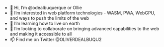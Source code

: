 - 👋 Hi, I’m @odealbuquerque or Ollie
- 👀 I’m interested in web platform technologies - WASM, PWA, WebGPU, and ways to push the limits of the web
- 🌱 I’m learning how to live on earth
- 💞️ I’m looking to collaborate on bringing advanced capabilities to the web and making it accessible to all
- 📫 Find me on Twitter @OLIVERDEALBUQU2

<!---
odealbuquerque/odealbuquerque is a ✨ special ✨ repository because its `README.md` (this file) appears on your GitHub profile.
You can click the Preview link to take a look at your changes.
--->
